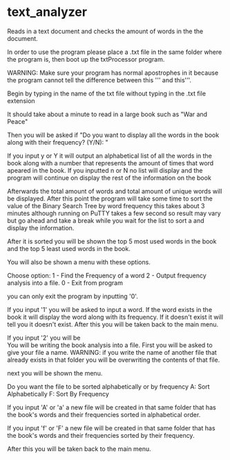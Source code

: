 # text_analyzer
Reads in a text document and checks the amount of words in the the document.

In order to use the program please place a .txt file in the same folder where the program
is, then boot up the txtProcessor program.

WARNING: Make sure your program has normal apostrophes in it because the program cannot tell
the difference between this ''' and this'’'.

Begin by typing in the name of the txt file without typing in the .txt file extension

It should take about a minute to read in a large book such as "War and Peace" 

Then you will be asked if
"Do you want to display all the words in the book along with their frequency? (Y/N): "

If you input y or Y it will output an alphabetical list of all the words in the book along
with a number that represents the amount of times that word apeared in the book.
If you inputted n or N no list will display and the program will continue on display the
rest of the information on the book

Afterwards the total amount of words and total amount of unique words will be displayed.
After this point the program will take some time to sort the value of the Binary Search
Tree by word frequency this takes about 3 minutes although running on PuTTY takes a few 
second so result may vary but go ahead and take a break while you wait for the list to sort
a and display the information.

After it is sorted you will be shown the top 5 most used words in the book and the top 5
least used words in the book.

You will also be shown a menu with these options.

Choose option:
1 - Find the Frequency of a word
2 - Output frequency analysis into a file.
0 - Exit from program

you can only exit the program by inputting '0'.

If you input '1' you will be asked to input a word. 
If the word exists in the book it will display the word along with its frequency.
If it doesn't exist it will tell you it doesn't exist.
After this you will be taken back to the main menu.

If you input '2' you will be  
You will be writing the book analysis into a file.
First you will be asked to give your file a name.
WARNING: if you write the name of another file that already exists in that folder you will
be overwriting the contents of that file.

next you will be shown the menu.

Do you want the file to be sorted alphabetically or by frequency
A: Sort Alphabetically
F: Sort By Frequency

If you input 'A' or 'a' a new file will be created in that same folder that has the book's
words and their frequencies sorted in alphabetical order.

If you input 'f' or 'F' a new file will be created in that same folder that has the book's
words and their frequencies sorted by their frequency.

After this you will be taken back to the main menu.
